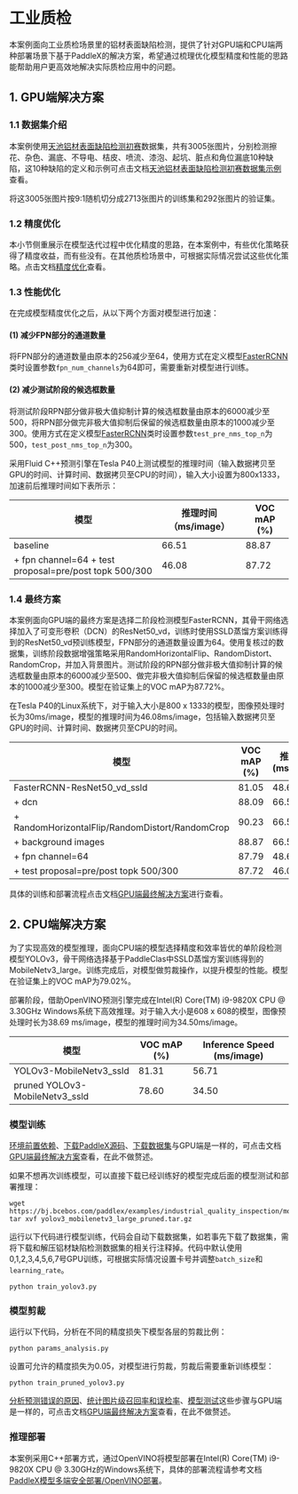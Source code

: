 # 工业质检

本案例面向工业质检场景里的铝材表面缺陷检测，提供了针对GPU端和CPU端两种部署场景下基于PaddleX的解决方案，希望通过梳理优化模型精度和性能的思路能帮助用户更高效地解决实际质检应用中的问题。

## 1. GPU端解决方案

### 1.1 数据集介绍

本案例使用[天池铝材表面缺陷检测初赛](https://tianchi.aliyun.com/competition/entrance/231682/introduction)数据集，共有3005张图片，分别检测擦花、杂色、漏底、不导电、桔皮、喷流、漆泡、起坑、脏点和角位漏底10种缺陷，这10种缺陷的定义和示例可点击文档[天池铝材表面缺陷检测初赛数据集示例](./dataset.md)查看。

将这3005张图片按9:1随机切分成2713张图片的训练集和292张图片的验证集。

### 1.2 精度优化

本小节侧重展示在模型迭代过程中优化精度的思路，在本案例中，有些优化策略获得了精度收益，而有些没有。在其他质检场景中，可根据实际情况尝试这些优化策略。点击文档[精度优化](./accuracy_improvement.md)查看。

### 1.3 性能优化

在完成模型精度优化之后，从以下两个方面对模型进行加速：

#### (1) 减少FPN部分的通道数量

将FPN部分的通道数量由原本的256减少至64，使用方式在定义模型[FasterRCNN](https://paddlex.readthedocs.io/zh_CN/develop/apis/models/detection.html#paddlex-det-fasterrcnn)类时设置参数`fpn_num_channels`为64即可，需要重新对模型进行训练。

#### (2) 减少测试阶段的候选框数量

将测试阶段RPN部分做非极大值抑制计算的候选框数量由原本的6000减少至500，将RPN部分做完非极大值抑制后保留的候选框数量由原本的1000减少至300。使用方式在定义模型[FasterRCNN](https://paddlex.readthedocs.io/zh_CN/develop/apis/models/detection.html#paddlex-det-fasterrcnn)类时设置参数`test_pre_nms_top_n`为500，`test_post_nms_top_n`为300。

采用Fluid C++预测引擎在Tesla P40上测试模型的推理时间（输入数据拷贝至GPU的时间、计算时间、数据拷贝至CPU的时间），输入大小设置为800x1333，加速前后推理时间如下表所示：

| 模型 | 推理时间 （ms/image）| VOC mAP (%) |
| -- | -- | -- |
| baseline | 66.51 | 88.87 |
| + fpn channel=64 + test proposal=pre/post topk 500/300 | 46.08 | 87.72 |

### 1.4 最终方案

本案例面向GPU端的最终方案是选择二阶段检测模型FasterRCNN，其骨干网络选择加入了可变形卷积（DCN）的ResNet50_vd，训练时使用SSLD蒸馏方案训练得到的ResNet50_vd预训练模型，FPN部分的通道数量设置为64。使用复核过的数据集，训练阶段数据增强策略采用RandomHorizontalFlip、RandomDistort、RandomCrop，并加入背景图片。测试阶段的RPN部分做非极大值抑制计算的候选框数量由原本的6000减少至500、做完非极大值抑制后保留的候选框数量由原本的1000减少至300。模型在验证集上的VOC mAP为87.72%。

在Tesla P40的Linux系统下，对于输入大小是800 x 1333的模型，图像预处理时长为30ms/image，模型的推理时间为46.08ms/image，包括输入数据拷贝至GPU的时间、计算时间、数据拷贝至CPU的时间。

| 模型 | VOC mAP (%) | 推理时间 (ms/image)
| -- | -- | -- |
| FasterRCNN-ResNet50_vd_ssld | 81.05 | 48.62 |
| + dcn | 88.09 | 66.51 |
| + RandomHorizontalFlip/RandomDistort/RandomCrop | 90.23| 66.51 |
| + background images | 88.87 | 66.51 |
| + fpn channel=64 | 87.79 | 48.65 |
| + test proposal=pre/post topk 500/300 | 87.72 | 46.08 |

具体的训练和部署流程点击文档[GPU端最终解决方案](./gpu_solution.md)进行查看。

## 2. CPU端解决方案

为了实现高效的模型推理，面向CPU端的模型选择精度和效率皆优的单阶段检测模型YOLOv3，骨干网络选择基于PaddleClas中SSLD蒸馏方案训练得到的MobileNetv3_large。训练完成后，对模型做剪裁操作，以提升模型的性能。模型在验证集上的VOC mAP为79.02%。

部署阶段，借助OpenVINO预测引擎完成在Intel(R) Core(TM) i9-9820X CPU @ 3.30GHz Windows系统下高效推理。对于输入大小是608 x 608的模型，图像预处理时长为38.69 ms/image，模型的推理时间为34.50ms/image。

| 模型 | VOC mAP (%) | Inference Speed (ms/image)
| -- | -- | -- |
| YOLOv3-MobileNetv3_ssld | 81.31 | 56.71 |
| pruned YOLOv3-MobileNetv3_ssld | 78.60 | 34.50 |

### 模型训练

[环境前置依赖](./gpu_solution.md#%E5%89%8D%E7%BD%AE%E4%BE%9D%E8%B5%96)、[下载PaddleX源码](./gpu_solution.md#1-%E4%B8%8B%E8%BD%BDpaddlex%E6%BA%90%E7%A0%81)、[下载数据集](./gpu_solution.md#2-%E4%B8%8B%E8%BD%BD%E6%95%B0%E6%8D%AE%E9%9B%86)与GPU端是一样的，可点击文档[GPU端最终解决方案](./gpu_solution.md)查看，在此不做赘述。

如果不想再次训练模型，可以直接下载已经训练好的模型完成后面的模型测试和部署推理：

```
wget https://bj.bcebos.com/paddlex/examples/industrial_quality_inspection/models/yolov3_mobilenetv3_large_pruned.tar.gz
tar xvf yolov3_mobilenetv3_large_pruned.tar.gz
```

运行以下代码进行模型训练，代码会自动下载数据集，如若事先下载了数据集，需将下载和解压铝材缺陷检测数据集的相关行注释掉。代码中默认使用0,1,2,3,4,5,6,7号GPU训练，可根据实际情况设置卡号并调整`batch_size`和`learning_rate`。

```
python train_yolov3.py
```

### 模型剪裁

运行以下代码，分析在不同的精度损失下模型各层的剪裁比例：

```
python params_analysis.py
```

设置可允许的精度损失为0.05，对模型进行剪裁，剪裁后需要重新训练模型：

```
python train_pruned_yolov3.py
```

[分析预测错误的原因](./gpu_solution.md#4-%E5%88%86%E6%9E%90%E9%A2%84%E6%B5%8B%E9%94%99%E8%AF%AF%E7%9A%84%E5%8E%9F%E5%9B%A0)、[统计图片级召回率和误检率](./gpu_solution.md#5-%E7%BB%9F%E8%AE%A1%E5%9B%BE%E7%89%87%E7%BA%A7%E5%8F%AC%E5%9B%9E%E7%8E%87%E5%92%8C%E8%AF%AF%E6%A3%80%E7%8E%87)、[模型测试](./gpu_solution.md#6-%E6%A8%A1%E5%9E%8B%E6%B5%8B%E8%AF%95)这些步骤与GPU端是一样的，可点击文档[GPU端最终解决方案](./gpu_solution.md)查看，在此不做赘述。

### 推理部署

本案例采用C++部署方式，通过OpenVINO将模型部署在Intel(R) Core(TM) i9-9820X CPU @ 3.30GHz的Windows系统下，具体的部署流程请参考文档[PaddleX模型多端安全部署/OpenVINO部署](https://paddlex.readthedocs.io/zh_CN/develop/deploy/openvino/index.html)。
